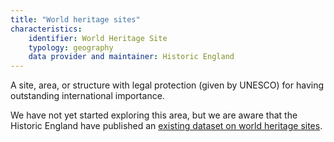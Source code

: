 ```yaml
---
title: "World heritage sites"
characteristics:
    identifier: World Heritage Site
    typology: geography
    data provider and maintainer: Historic England
---
```


A site, area, or structure with legal protection (given by UNESCO) for having outstanding international importance.

We have not yet started exploring this area, but we are aware that the Historic England have published an [existing dataset on world heritage sites](https://services.historicengland.org.uk/NMRDataDownload/default.aspx).
